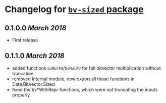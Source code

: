 # Changelog for [`bv-sized` package](http://hackage.haskell.org/package/bv-sized)

## 0.1.0.0 *March 2018*
  * First release

## 0.1.1.0 *March 2018*
  * added functions `bvMulFS`/`bvMulFU` for full bitvector multiplication
    without truncation
  * removed Internal module, now export all those functions in Data.BitVector.Sized
  * fixed the bv*WithRepr functions, which were not truncating the inputs properly
